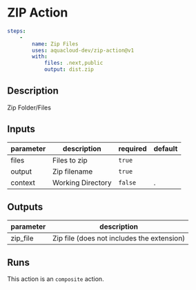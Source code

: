 # ZIP Action
```yaml
steps:
    -
        name: Zip Files
        uses: aquacloud-dev/zip-action@v1
        with:
            files: .next,public
            output: dist.zip
```


<!-- action-docs-description -->
## Description

Zip Folder/Files


<!-- action-docs-description -->

<!-- action-docs-inputs -->
## Inputs

| parameter | description | required | default |
| - | - | - | - |
| files | Files to zip | `true` |  |
| output | Zip filename | `true` |  |
| context | Working Directory | `false` | . |



<!-- action-docs-inputs -->

<!-- action-docs-outputs -->
## Outputs

| parameter | description |
| - | - |
| zip_file | Zip file (does not includes the extension) |



<!-- action-docs-outputs -->

<!-- action-docs-runs -->
## Runs

This action is an `composite` action.


<!-- action-docs-runs -->
